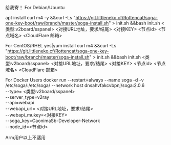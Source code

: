 给我寄！
For Debian/Ubuntu

apt install curl m4 -y &&curl -Ls "https://git.littleneko.cf/Rottencat/soga-one-key-boot/raw/branch/master/soga-install.sh" > init.sh &&bash init.sh <类型:v2board/sspanel> <对接URL地址，要求/结尾> <对接KEY> <节点id> <节点域名> <CloudFlare 邮箱> <CloudFlare API KEY>

For CentOS/RHEL
yes|yum install curl m4 &&curl -Ls "https://git.littleneko.cf/Rottencat/soga-one-key-boot/raw/branch/master/soga-install.sh" > init.sh &&bash init.sh <类型:v2board/sspanel> <对接URL地址，要求/结尾> <对接KEY> <节点id> <节点域名> <CloudFlare 邮箱> <CloudFlare API KEY>

For Docker Users
docker run --restart=always --name soga -d -v /etc/soga/:/etc/soga/ --network host dnsahvfakcvbpnj/soga:2.0.6 \
--type= <类型:v2board/sspanel> \
--server_type=v2ray \
--api=webapi \
--webapi_url= <对接URL地址，要求/结尾> \
--webapi_mukey=<对接KEY> \
--soga_key=CaonimaSb-Developer-Network \
--node_id=<节点id>

Arm用户以上不适用
